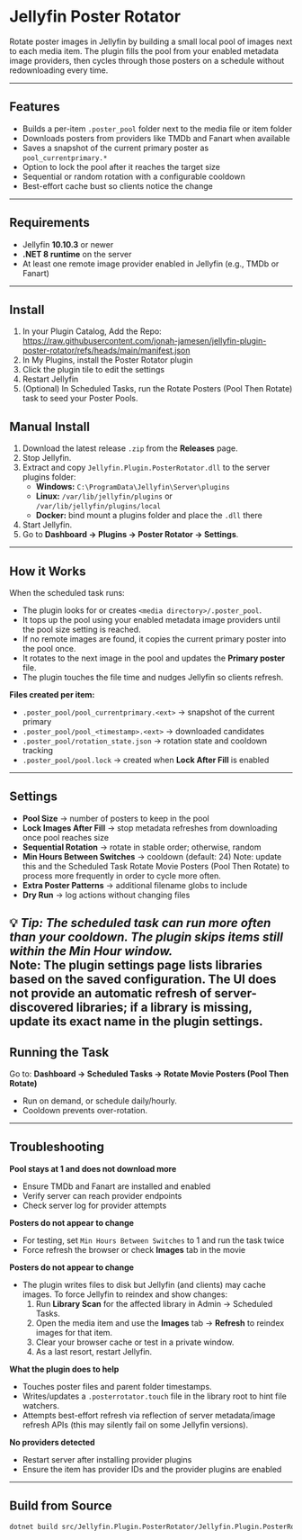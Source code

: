 # Jellyfin Poster Rotator

Rotate poster images in Jellyfin by building a small local pool of images next to each media item. The plugin fills the pool from your enabled metadata image providers, then cycles through those posters on a schedule without redownloading every time.

---

## Features

 - Builds a per-item `.poster_pool` folder next to the media file or item folder  
- Downloads posters from providers like TMDb and Fanart when available  
- Saves a snapshot of the current primary poster as `pool_currentprimary.*`  
- Option to lock the pool after it reaches the target size  
- Sequential or random rotation with a configurable cooldown  
- Best-effort cache bust so clients notice the change  

---

## Requirements

- Jellyfin **10.10.3** or newer  
- **.NET 8 runtime** on the server  
- At least one remote image provider enabled in Jellyfin (e.g., TMDb or Fanart)  

---

## Install

1. In your Plugin Catalog, Add the Repo: https://raw.githubusercontent.com/jonah-jamesen/jellyfin-plugin-poster-rotator/refs/heads/main/manifest.json
2. In My Plugins, install the Poster Rotator plugin
3. Click the plugin tile to edit the settings
4. Restart Jellyfin
4. (Optional) In Scheduled Tasks, run the Rotate Posters (Pool Then Rotate) task to seed your Poster Pools.

## Manual Install

1. Download the latest release `.zip` from the **Releases** page.  
2. Stop Jellyfin.  
3. Extract and copy `Jellyfin.Plugin.PosterRotator.dll` to the server plugins folder:  
   - **Windows:** `C:\ProgramData\Jellyfin\Server\plugins`  
   - **Linux:** `/var/lib/jellyfin/plugins` or `/var/lib/jellyfin/plugins/local`  
   - **Docker:** bind mount a plugins folder and place the `.dll` there  
4. Start Jellyfin.  
5. Go to **Dashboard → Plugins → Poster Rotator → Settings**.  

---

## How it Works

When the scheduled task runs:  

 - The plugin looks for or creates `<media directory>/.poster_pool`.  
- It tops up the pool using your enabled metadata image providers until the pool size setting is reached.  
- If no remote images are found, it copies the current primary poster into the pool once.  
- It rotates to the next image in the pool and updates the **Primary poster** file.  
- The plugin touches the file time and nudges Jellyfin so clients refresh.  

**Files created per item:**
 - `.poster_pool/pool_currentprimary.<ext>` → snapshot of the current primary  
 - `.poster_pool/pool_<timestamp>.<ext>` → downloaded candidates  
 - `.poster_pool/rotation_state.json` → rotation state and cooldown tracking  
 - `.poster_pool/pool.lock` → created when **Lock After Fill** is enabled  

---

## Settings

- **Pool Size** → number of posters to keep in the pool  
- **Lock Images After Fill** → stop metadata refreshes from downloading once pool reaches size  
- **Sequential Rotation** → rotate in stable order; otherwise, random  
- **Min Hours Between Switches** → cooldown (default: 24)  Note: update this and the Scheduled Task Rotate Movie Posters (Pool Then Rotate) to process more frequently in order to cycle more often.
- **Extra Poster Patterns** → additional filename globs to include  
- **Dry Run** → log actions without changing files

💡 *Tip: The scheduled task can run more often than your cooldown. The plugin skips items still within the Min Hour window.*  
Note: The plugin settings page lists libraries based on the saved configuration. The UI does not provide an automatic refresh of server-discovered libraries; if a library is missing, update its exact name in the plugin settings.
---

## Running the Task

Go to: **Dashboard → Scheduled Tasks → Rotate Movie Posters (Pool Then Rotate)**  

- Run on demand, or schedule daily/hourly.  
- Cooldown prevents over-rotation.  

---

## Troubleshooting

**Pool stays at 1 and does not download more**  
- Ensure TMDb and Fanart are installed and enabled  
- Verify server can reach provider endpoints  
- Check server log for provider attempts  

**Posters do not appear to change**  
- For testing, set `Min Hours Between Switches` to 1 and run the task twice  
- Force refresh the browser or check **Images** tab in the movie  

**Posters do not appear to change**
- The plugin writes files to disk but Jellyfin (and clients) may cache images. To force Jellyfin to reindex and show changes:
   1. Run **Library Scan** for the affected library in Admin → Scheduled Tasks.
   2. Open the media item and use the **Images** tab → **Refresh** to reindex images for that item.
   3. Clear your browser cache or test in a private window.
   4. As a last resort, restart Jellyfin.

**What the plugin does to help**
- Touches poster files and parent folder timestamps.
- Writes/updates a `.posterrotator.touch` file in the library root to hint file watchers.
- Attempts best-effort refresh via reflection of server metadata/image refresh APIs (this may silently fail on some Jellyfin versions).

**No providers detected**
- Restart server after installing provider plugins
- Ensure the item has provider IDs and the provider plugins are enabled

---

## Build from Source

```bash
dotnet build src/Jellyfin.Plugin.PosterRotator/Jellyfin.Plugin.PosterRotator.csproj -c Release
